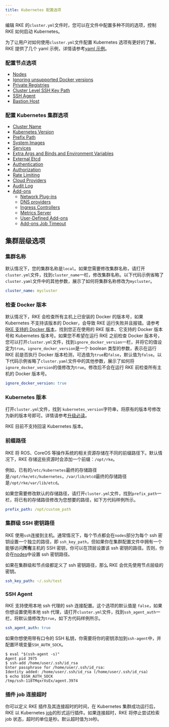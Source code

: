 ```yaml
---
title: Kubernetes 配置选项
---
```


编辑 RKE 的`cluster.yml`文件时，您可以在文件中配置多种不同的选项，控制 RKE 如何启动 Kubernetes。

为了让用户对如何使用`cluster.yml`文件配置 Kubernetes 选项有更好的了解，RKE 提供了几个 yaml 示例，详情请参考[yaml 示例]({{<baseurl>}}/rke/latest/en/example-yamls/)。

### 配置节点选项

- [Nodes](/docs/rke/config-options/nodes/_index)
- [Ignoring unsupported Docker versions](#支持的-Docker-版本)
- [Private Registries](/docs/rke/config-options/private-registries/_index)
- [Cluster Level SSH Key Path](#cluster-level-ssh-key-path)
- [SSH Agent](#ssh-agent)
- [Bastion Host](/docs/rke/config-options/bastion-host/_index)

### 配置 Kubernetes 集群选项

- [Cluster Name](#集群名称)
- [Kubernetes Version](#Kubernetes-版本)
- [Prefix Path](#前缀路径)
- [System Images](/docs/rke/config-options/system-images/_index)
- [Services](/docs/rke/config-options/services/_index)
- [Extra Args and Binds and Environment Variables](/docs/rke/config-options/services/services-extras/_index)
- [External Etcd](/docs/rke/config-options/services/external-etcd/_index)
- [Authentication](/docs/rke/config-options/authentication/_index)
- [Authorization](/docs/rke/config-options/authorization/_index)
- [Rate Limiting](/docs/rke/config-options/rate-limiting/_index)
- [Cloud Providers](/docs/rke/config-options/cloud-providers/_index)
- [Audit Log](/docs/rke/config-options/audit-log/_index)
- [Add-ons](/docs/rke/config-options/add-ons/_index)
  - [Network Plug-ins](/docs/rke/config-options/add-ons/network-plugins/_index)
  - [DNS providers](/docs/rke/config-options/add-ons/dns/_index)
  - [Ingress Controllers](/docs/rke/config-options/add-ons/ingress-controllers/_index)
  - [Metrics Server](/docs/rke/config-options/add-ons/metrics-server/_index)
  - [User-Defined Add-ons](/docs/rke/config-options/add-ons/user-defined-add-ons/_index)
  - [Add-ons Job Timeout](#插件-job-超时)

## 集群层级选项

### 集群名称

默认情况下，您的集群名称是`local`。如果您需要修改集群名称，请打开`cluster.yml`文件，找到`cluster_name`一栏，修改集群名称。以下代码示例省略了`cluster.yaml`文件中的其他参数，展示了如何将集群名称修改为`mycluster`。

```yaml
cluster_name: mycluster
```

### 检查 Docker 版本

默认情况下，RKE 会检查所有主机上已安装的 Docker 的版本号，如果 Kubernetes 不支持该版本的 Docker，会导致 RKE 运行失败并且报错。请参考[RKE 支持的 Docker 版本](https://github.com/rancher/rke/blob/master/docker/docker.go#L37-L41)，找到您正在使用的 RKE 版本、它支持的 Docker 版本号和 Kubernetes 版本号。如果您不希望在运行 RKE 之前检查 Docker 版本号，您可以打开`cluster.yml`文件，找到`ignore_docker_version`一栏，并将它的值设定为`true`。`ignore_docker_version`是一个 boolean 类型的参数，表示在运行 RKE 前是否执行 Docker 版本检测，可选值为`true`和`false`，默认值为`false`。以下代码示例省略了`cluster.yaml`文件中的其他参数，展示了如何将`ignore_docker_version`的值修改为`true`。修改后不会在运行 RKE 前检查所有主机的 Docker 版本号。

```yaml
ignore_docker_version: true
```

### Kubernetes 版本

打开`cluster.yml`文件，找到 `kubernetes_version`字符串，将原有的版本号修改为新的版本号即可。详情请参考[升级必读](/docs/rke/upgrades/_index)。

RKE 目前不支持回滚 Kubernetes 版本。

### 前缀路径

RKE 将 ROS、CoreOS 等操作系统的相关资源存储在不同的前缀路径下。默认情况下，RKE 存储这些资源时会添加一个前缀：`/opt/rke`。

例如，已有的`/etc/kubernetes`最终的存储路径是`/opt/rke/etc/kubernetes`，`/var/lib/etcd`最终的存储路径是`/opt/rke/var/lib/etcd`。

如果您需要修改默认的存储路径，请打开`cluster.yml`文件，找到`prefix_path`一栏，将已有的存储路径修改为您想要的路径，如下方代码样例所示。

```yaml
prefix_path: /opt/custom_path
```

### 集群级 SSH 密钥路径

RKE 使用`ssh`连接到主机。通常情况下，每个节点都会在`nodes`部分为每个 ssh 密钥设置一个独立的路径，即 `ssh_key_path`，但如果你在集群配置文件中拥有一个能够访问**所有**主机的 SSH 密钥，你可以在顶层设置该 ssh 密钥的路径。否则，你会在[nodes](/docs/rke/config-options/nodes/_index)中设置 ssh 密钥路径。

如果在集群级和节点级都定义了 ssh 密钥路径，那么 RKE 会优先使用节点层级的密钥。

```yaml
ssh_key_path: ~/.ssh/test
```

### SSH Agent

RKE 支持使用本地 ssh 代理的 ssh 连接配置。这个选项的默认值是 `false`，如果你想设置使用本地 ssh 代理，请打开`cluster.yml`文件，找到`ssh_agent_auth`一栏，将默认值修改为`true`，如下方代码样例所示。

```yaml
ssh_agent_auth: true
```

如果你想使用带有口令的 SSH 私钥，你需要将你的密钥添加到`ssh-agent`中，并配置环境变量`SSH_AUTH_SOCK`。

```
$ eval "$(ssh-agent -s)"
Agent pid 3975
$ ssh-add /home/user/.ssh/id_rsa
Enter passphrase for /home/user/.ssh/id_rsa:
Identity added: /home/user/.ssh/id_rsa (/home/user/.ssh/id_rsa)
$ echo $SSH_AUTH_SOCK
/tmp/ssh-118TMqxrXsEx/agent.3974
```

### 插件 job 连接超时

你可以定义 RKE 插件及其连接超时的时间，在 Kubernetes 集群成功运行后，RKE 以 Kubernetes [job](https://kubernetes.io/docs/concepts/workloads/controllers/jobs-run-to-completion/)的形式运行插件。如果连接超时，RKE 将停止尝试检索 job 状态，超时的单位是秒。默认超时值为`30`秒。
